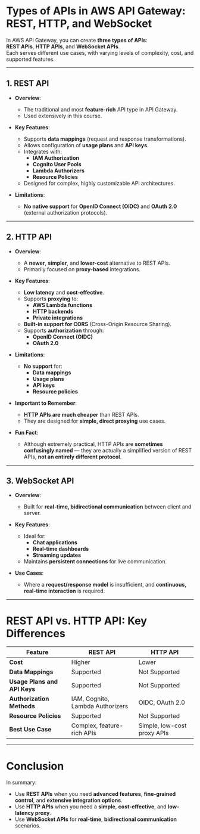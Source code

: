 # **Types of APIs in AWS API Gateway: REST, HTTP, and WebSocket**

In AWS API Gateway, you can create **three types of APIs**:  
**REST APIs**, **HTTP APIs**, and **WebSocket APIs**.  
Each serves different use cases, with varying levels of complexity, cost, and supported features.

---

## **1. REST API**

- **Overview**:
  - The traditional and most **feature-rich** API type in API Gateway.
  - Used extensively in this course.

- **Key Features**:
  - Supports **data mappings** (request and response transformations).
  - Allows configuration of **usage plans** and **API keys**.
  - Integrates with:
    - **IAM Authorization**
    - **Cognito User Pools**
    - **Lambda Authorizers**
    - **Resource Policies**
  - Designed for complex, highly customizable API architectures.

- **Limitations**:
  - **No native support** for **OpenID Connect (OIDC)** and **OAuth 2.0** (external authorization protocols).

---

## **2. HTTP API**

- **Overview**:
  - A **newer**, **simpler**, and **lower-cost** alternative to REST APIs.
  - Primarily focused on **proxy-based** integrations.

- **Key Features**:
  - **Low latency** and **cost-effective**.
  - Supports **proxying** to:
    - **AWS Lambda functions**
    - **HTTP backends**
    - **Private integrations**
  - **Built-in support for CORS** (Cross-Origin Resource Sharing).
  - Supports **authorization** through:
    - **OpenID Connect (OIDC)**
    - **OAuth 2.0**

- **Limitations**:
  - **No support** for:
    - **Data mappings**
    - **Usage plans**
    - **API keys**
    - **Resource policies**

- **Important to Remember**:
  - **HTTP APIs are much cheaper** than REST APIs.
  - They are designed for **simple, direct proxying** use cases.

- **Fun Fact**:
  - Although extremely practical, HTTP APIs are **sometimes confusingly named** — they are actually a simplified version of REST APIs, **not an entirely different protocol**.

---

## **3. WebSocket API**

- **Overview**:
  - Built for **real-time, bidirectional communication** between client and server.

- **Key Features**:
  - Ideal for:
    - **Chat applications**
    - **Real-time dashboards**
    - **Streaming updates**
  - Maintains **persistent connections** for live communication.

- **Use Cases**:
  - Where a **request/response model** is insufficient, and **continuous, real-time interaction** is required.

---

# **REST API vs. HTTP API: Key Differences**

| **Feature**               | **REST API**                | **HTTP API**               |
|----------------------------|------------------------------|-----------------------------|
| **Cost**                   | Higher                      | Lower                       |
| **Data Mappings**          | Supported                   | Not Supported               |
| **Usage Plans and API Keys**| Supported                   | Not Supported               |
| **Authorization Methods**  | IAM, Cognito, Lambda Authorizers | OIDC, OAuth 2.0          |
| **Resource Policies**      | Supported                   | Not Supported               |
| **Best Use Case**           | Complex, feature-rich APIs  | Simple, low-cost proxy APIs |

---

# **Conclusion**

In summary:
- Use **REST APIs** when you need **advanced features**, **fine-grained control**, and **extensive integration options**.
- Use **HTTP APIs** when you need a **simple**, **cost-effective**, and **low-latency proxy**.
- Use **WebSocket APIs** for **real-time**, **bidirectional communication** scenarios.
